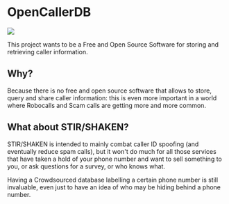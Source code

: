 OpenCallerDB
============

![](https://img.shields.io/badge/Status-Planning-%23000000?style=for-the-badge)

This project wants to be a Free and Open Source Software for storing and retrieving caller information.

Why?
----

Because there is no free and open source software that allows to store, query and share caller information: this is even more important in a world where Robocalls and Scam calls are getting more and more common.

What about STIR/SHAKEN?
-----------------------

STIR/SHAKEN is intended to mainly combat caller ID spoofing (and eventually reduce spam calls), but it won't do much for all those services that have taken a hold of your phone number and want to sell something to you, or ask questions for a survey, or who knows what.

Having a Crowdsourced database labelling a certain phone number is still invaluable, even just to have an idea of who may be hiding behind a phone number.
